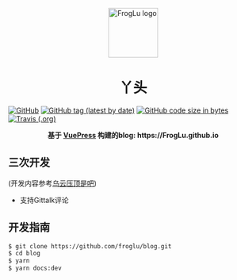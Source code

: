 <p align="center"><a href="https://FrogLu.github.io" target="_blank" rel="noopener noreferrer"><img width="100" src="https://cdn.nlark.com/yuque/0/2018/jpeg/104558/1542608111481-81418d7a-b61e-4f74-a1b0-6fec4302a7c4.jpeg" alt="FrogLu logo"></a></p>
<h1 align="center">丫头</h1>

[![GitHub](https://img.shields.io/github/license/FrogLu/blog.svg)](https://github.com/FrogLu/blog)
[![GitHub tag (latest by date)](https://img.shields.io/github/tag-date/FrogLu/blog.svg)](https://github.com/FrogLu/blog)
[![GitHub code size in bytes](https://img.shields.io/github/languages/code-size/FrogLu/blog.svg)](https://github.com/FrogLu/blog)
[![Travis (.org)](https://img.shields.io/travis/FrogLu/blog.svg)](https://github.com/FrogLu/blog)

<div align="center">
  <strong>
     基于 <a href="https://vuepress.vuejs.org/">VuePress</a> 构建的blog: https://FrogLu.github.io
  </strong>
</div>

## 三次开发
(开发内容参考[乌云压顶是吧](https://github.com/iofu728/blog.git))
- 支持Gittalk评论

## 开发指南
```bash
$ git clone https://github.com/froglu/blog.git
$ cd blog
$ yarn
$ yarn docs:dev
```
